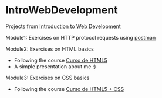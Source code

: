 # IntroWebDevelopment
Projects from [Introduction to Web Development](https://uspdigital.usp.br/jupiterweb/obterDisciplina?nomdis=&sgldis=SCC0219)

Módule1: Exercises on HTTP protocol requests using [postman](https://web.postman.co/home)

Module2: Exercises on HTML basics
- Following the course [Curso de HTML5](https://www.youtube.com/playlist?list=PLwXQLZ3FdTVGKl3iPEyEWpFoYkMUxWW5O)
- A simple presentation about me :)

Module3: Exercises on CSS basics
- Following the course [Curso de HTML5 + CSS](https://www.youtube.com/playlist?list=PLwXQLZ3FdTVF_HYP5r1oR7vK1_7ZuTU78)
